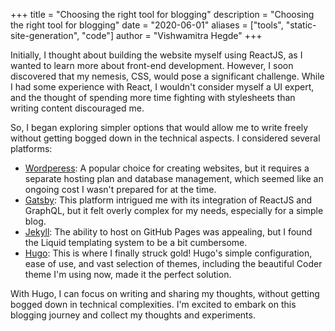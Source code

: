 +++
title = "Choosing the right tool for blogging"
description = "Choosing the right tool for blogging"
date = "2020-06-01"
aliases = ["tools", "static-site-generation", "code"]
author = "Vishwamitra Hegde"
+++

Initially, I thought about building the website myself using ReactJS, as I wanted to learn more about front-end development. However, I soon discovered that my nemesis, CSS, would pose a significant challenge. While I had some experience with React, I wouldn't consider myself a UI expert, and the thought of spending more time fighting with stylesheets than writing content discouraged me.

So, I began exploring simpler options that would allow me to write freely without getting bogged down in the technical aspects. I considered several platforms:

- [Wordperess](https://wordpress.org/): A popular choice for creating websites, but it requires a separate hosting plan and database management, which seemed like an ongoing cost I wasn't prepared for at the time.
- [Gatsby](https://www.gatsbyjs.com/): This platform intrigued me with its integration of ReactJS and GraphQL, but it felt overly complex for my needs, especially for a simple blog.
- [Jekyll](https://jekyllrb.com/): The ability to host on GitHub Pages was appealing, but I found the Liquid templating system to be a bit cumbersome.
- [Hugo](https://gohugo.io/): This is where I finally struck gold! Hugo's simple configuration, ease of use, and vast selection of themes, including the beautiful Coder theme I'm using now, made it the perfect solution.

With Hugo, I can focus on writing and sharing my thoughts, without getting bogged down in technical complexities. I'm excited to embark on this blogging journey and collect my thoughts and experiments.